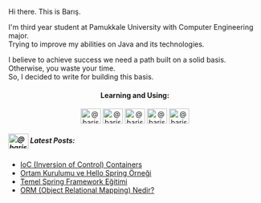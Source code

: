 
Hi there. This is Barış.

I'm third year student at Pamukkale University with Computer Engineering major.<br>
Trying to improve my abilities on Java and its technologies. 

I believe to achieve success we need a path built on a solid basis. Otherwise, you waste your time.<br> 
So, I decided to write for building this basis.


<h4 align="center">Learning and Using:</h4>  
<p align="center">
<img align="center" 
src="https://cdn.jsdelivr.net/npm/simple-icons@3.0.1/icons/java.svg" alt="@barisdalyan" height="30" width="40" />
<img align="center" 
src="https://cdn.jsdelivr.net/npm/simple-icons@3.0.1/icons/spring.svg" alt="@barisdalyan" height="30" width="40" />
<img align="center" 
src="https://cdn.jsdelivr.net/npm/simple-icons@3.0.1/icons/postgresql.svg" alt="@barisdalyan" height="30" width="40" />
<img align="center" 
src="https://cdn.jsdelivr.net/npm/simple-icons@3.0.1/icons/apachemaven.svg" alt="@barisdalyan" height="30" width="40" />
<img align="center" 
src="https://cdn.jsdelivr.net/npm/simple-icons@3.0.1/icons/git.svg" alt="@barisdalyan" height="30" width="40" />
</p>


<h5 align="left"><a href="https://barisdalyane.medium.com"><img align="center" 
src="https://cdn.jsdelivr.net/npm/simple-icons@3.0.1/icons/medium.svg" alt="@barisdalyan" height="30" width="40" /></a>  Latest Posts: </h5>

- [IoC (Inversion of Control) Containers](https://medium.com/kodcular/ioc-inversion-of-control-containers-132bf6e1ce5a)
- [Ortam Kurulumu ve Hello Spring Örneği](https://medium.com/kodcular/ortam-kurulumu-ve-hello-spring-%C3%B6rne%C4%9Fi-9b88816e3c67)
- [Temel Spring Framework Eğitimi](https://barisdalyane.medium.com/temel-spring-framework-e%C4%9Fitimi-58a1801beadf)
- [ORM (Object Relational Mapping) Nedir?](https://barisdalyane.medium.com/orm-object-relational-mapping-nedir-3b915911b694)
